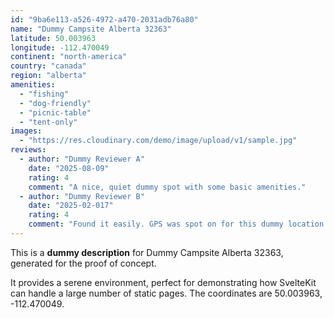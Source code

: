 ```yaml
---
id: "9ba6e113-a526-4972-a470-2031adb76a80"
name: "Dummy Campsite Alberta 32363"
latitude: 50.003963
longitude: -112.470049
continent: "north-america"
country: "canada"
region: "alberta"
amenities:
  - "fishing"
  - "dog-friendly"
  - "picnic-table"
  - "tent-only"
images:
  - "https://res.cloudinary.com/demo/image/upload/v1/sample.jpg"
reviews:
  - author: "Dummy Reviewer A"
    date: "2025-08-09"
    rating: 4
    comment: "A nice, quiet dummy spot with some basic amenities."
  - author: "Dummy Reviewer B"
    date: "2025-02-017"
    rating: 4
    comment: "Found it easily. GPS was spot on for this dummy location."
---
```


This is a **dummy description** for Dummy Campsite Alberta 32363, generated for the proof of concept.

It provides a serene environment, perfect for demonstrating how SvelteKit can handle a large number of static pages. The coordinates are 50.003963, -112.470049.
